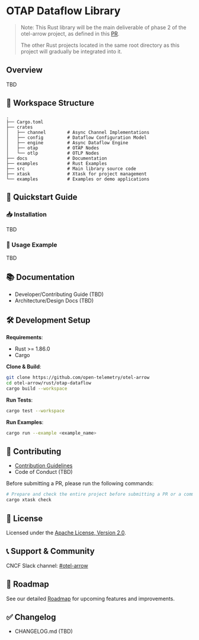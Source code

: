 # OTAP Dataflow Library

> Note: This Rust library will be the main deliverable of phase 2 of the
> otel-arrow project, as defined in this
> [PR](https://github.com/open-telemetry/community/pull/2634).
>
> The other Rust projects located in the same root directory as this project
> will gradually be integrated into it.

## Overview

TBD

## 🚧 Workspace Structure

```text
.
├── Cargo.toml
├── crates
│   ├── channel        # Async Channel Implementations
│   ├── config         # Dataflow Configuration Model
│   ├── engine         # Async Dataflow Engine
│   ├── otap           # OTAP Nodes
│   └── otlp           # OTLP Nodes
├── docs               # Documentation
├── examples           # Rust Examples
├── src                # Main library source code
├── xtask              # Xtask for project management
└── examples           # Examples or demo applications
```

## 🚀 Quickstart Guide

### 📥 Installation

TBD

### 🎯 Usage Example

TBD

## 📚 Documentation

- Developer/Contributing Guide (TBD)
- Architecture/Design Docs (TBD)

## 🛠️ Development Setup

**Requirements**:

- Rust >= 1.86.0
- Cargo

**Clone & Build**:

```bash
git clone https://github.com/open-telemetry/otel-arrow
cd otel-arrow/rust/otap-dataflow
cargo build --workspace
```

**Run Tests**:

```bash
cargo test --workspace
```

**Run Examples**:

```bash
cargo run --example <example_name>
```

## 🧩 Contributing

- [Contribution Guidelines](CONTRIBUTING.md)
- Code of Conduct (TBD)

Before submitting a PR, please run the following commands:

```bash
# Prepare and check the entire project before submitting a PR or a commit
cargo xtask check
```

## 📝 License

Licensed under the [Apache License, Version 2.0](LICENSE).

## 📞 Support & Community

CNCF Slack channel: [#otel-arrow](https://slack.cncf.io/)

## 🌟 Roadmap

See our detailed [Roadmap](ROADMAP.md) for upcoming features and improvements.

## ✅ Changelog

- CHANGELOG.md (TBD)
